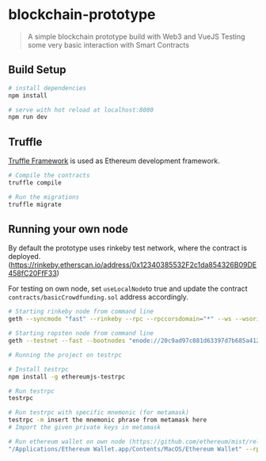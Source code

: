 # blockchain-prototype

> A simple blockchain prototype build with Web3 and VueJS
> Testing some very basic interaction with Smart Contracts

## Build Setup

``` bash
# install dependencies
npm install

# serve with hot reload at localhost:8080
npm run dev
```


## Truffle

[Truffle Framework](http://truffleframework.com/) is used as Ethereum development framework.

``` bash
# Compile the contracts
truffle compile

# Run the migrations
truffle migrate
```

## Running your own node

By default the prototype uses rinkeby test network, where the contract is deployed. (https://rinkeby.etherscan.io/address/0x12340385532F2c1da854326B09DE458fC20FfF33)

For testing on own node, set `useLocalNode`to true and update the contract `contracts/basicCrowdfunding.sol` address accordingly.

``` bash
# Starting rinkeby node from command line
geth --syncmode "fast" --rinkeby --rpc --rpccorsdomain="*" --ws --wsorigins="*" console  --rpcapi="db,eth,net,web3,personal,web3"

# Starting ropsten node from command line
geth --testnet --fast --bootnodes "enode://20c9ad97c081d63397d7b685a412227a40e23c8bdc6688c6f37e97cfbc22d2b4d1db1510d8f61e6a8866ad7f0e17c02b14182d37ea7c3c8b9c2683aeb6b733a1@52.169.14.227:30303,enode://6ce05930c72abc632c58e2e4324f7c7ea478cec0ed4fa2528982cf34483094e9cbc9216e7aa349691242576d552a2a56aaeae426c5303ded677ce455ba1acd9d@13.84.180.240:30303" --rpc --rpccorsdomain="*" --ws --wsorigins="*" --rpcapi="db,eth,net,web3,personal,web3"

# Running the project on testrpc

# Install testrpc
npm install -g ethereumjs-testrpc

# Run testrpc
testrpc

# Run testrpc with specific mnemonic (for metamask)
testrpc -m insert the mnemonic phrase from metamask here
# Import the given private keys in metamask

# Run ethereum wallet on own node (https://github.com/ethereum/mist/releases)
"/Applications/Ethereum Wallet.app/Contents/MacOS/Ethereum Wallet" --rpc http://localhost:8545
```